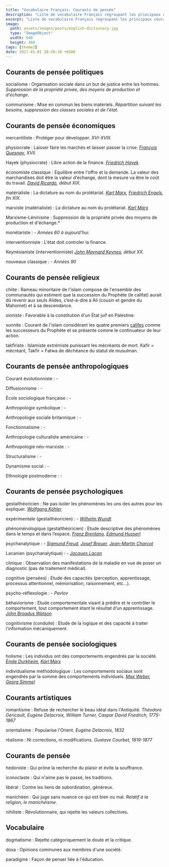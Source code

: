 ```yaml
---
title: "Vocabulaire Français: Courants de pensée"
description: "Liste de vocabulaire Français regroupant les principaux courants de pensée."
excerpt: "Liste de vocabulaire Français regroupant les principaux courants de pensée."
image:
  path: assets/images/posts/english-dictionary.jpg
  type: "ImageObject"
  width: 640
  height: 360
tags: [theme2]
date: 2017-01-01 20:20:20 +0100
---
```

## Courants de pensée politiques

socialisme
: Organisation sociale dans un but de justice entre les hommes.
*Suppression de la propriété privée, des moyens de production et d'échange.*

communisme
: Mise en commun les biens matériels.
*Répartition suivant les besoins, suppression des classes sociales et de l'état.*

## Courants de pensée économiques

mercantiliste
: Protéger pour développer.
*XVI-XVIII.*

physiocrate
: Laisser faire les marchés et laisser passer la crise.
*[François Quesnay](https://fr.wikipedia.org/wiki/Fran%C3%A7ois_Quesnay), XVII.*

Hayek (physiocrate)
: Libre action de la finance.
*[Friedrich Hayek](https://fr.wikipedia.org/wiki/Friedrich_Hayek)*

économiste classique
: Equilibre entre l'offre et la demande. La valeur des marchandises doit être la valeur d'échange, dont la mesure va être le coût du travail.
*[David Ricardo](https://fr.wikipedia.org/wiki/David_Ricardo), début XIX.*

matérialiste
: La dictature au nom du prolétariat.
*[Karl Marx](https://fr.wikipedia.org/wiki/Karl_Marx), [Friedrich Engels](https://fr.wikipedia.org/wiki/Friedrich_Engels), fin XIX.*

marxiste (matérialiste)
: La dictature au nom du prolétariat.
*[Karl Marx](https://fr.wikipedia.org/wiki/Karl_Marx)*

Marxisme-Léninisme
: Suppression de la propriété privée des moyens de production et d'échange.*

monétariste
: -
*Années 60 à aujourd’hui.*

interventionniste
: L'état doit controler la finance.

Keynésianiste (interventionniste)
*[John Maynard Keynes](https://fr.wikipedia.org/wiki/John_Maynard_Keynes), début XX.*

nouveaux classique
: -
*Années 90*


## Courants de pensée religieux

chiite
: Rameau minoritaire de l'islam compose de l'ensemble des communautés qui estiment que la succession du Prophète (le califat) aurait dû revenir aux seuls Alides, c’est-à-dire à Ali (cousin et gendre du Mahomet) et à sa descendance.

sioniste
: Favorable à la constitution d'un État juif en Palestine.

sunnite
: Courant de l'islam considérant les quatre premiers <a href="http://www.larousse.fr/dictionnaires/francais/calife/12347">califes</a> comme les successeurs du Prophète et se présente comme le continuateur de leur action.

takfîriste
: Islamiste extrémiste punissant les mécréants de mort. Kafir = mécréant, Takfir = Fatwa de déchéance du statut de musulman.


## Courants de pensée anthropologiques

Courant évolutionniste
: -

Diffusionnisme
: -

École sociologique française
: -

Anthropologie symbolique
: -

Anthropologie sociale britannique
: -

Fonctionnalisme
: -

Anthropologie culturaliste américaine
: -

Anthropologie néo-marxiste
: -

Structuralisme
: -

Dynamisme social
: -

Ethnologie postmoderne
: -


## Courants de pensée psychologiques

gestalthéoricien
: Ne pas isoler les phénomènes les uns des autres pour les expliquer.
*[Wolfgang Köhler](https://fr.wikipedia.org/wiki/Wolfgang_K%C3%B6hler)*

expérimentale (gestalthéoricien)
: -
*[Wilhelm Wundt](https://fr.wikipedia.org/wiki/Wilhelm_Wundt)*

phénoménologique (gestalthéoricien)
: Etude descriptive des phénomènes dans le temps et dans l’espace.
*[Franz Brentano](https://fr.wikipedia.org/wiki/Franz_Brentano), [Edmund Husserl](https://fr.wikipedia.org/wiki/Edmund_Husserl)*

psychanalytique
: -
*[Sigmund Freud](https://fr.wikipedia.org/wiki/Sigmund_Freud), [Josef Breuer](https://fr.wikipedia.org/wiki/Josef_Breuer), [Jean-Martin Charcot](https://fr.wikipedia.org/wiki/Jean-Martin_Charcot)*

Lacanien (psychanalytique)
: -
*[Jacques Lacan](https://fr.wikipedia.org/wiki/Jacques_Lacan)*

clinique
: Observation des manifestations de la maladie en vue de poser un diagnostic (pas de traitement médical).

cognitive (pensées)
: Etude des capacités (perception, apprentissage, processus attentionnel, mémorisation, raisonnement, etc...).

psycho-réflexologie
: -
*Pavlov*

béhaviorisme
: Etude comportementale visant à prédire et le contrôler le comportement, tout comportement étant le résultat d’un apprentissage.
*[John Broadus Watson](https://fr.wikipedia.org/wiki/John_Broadus_Watson)*

cognitivisme (conduite)
: Etude de la logique et des capacité à traiter l'information mécaniquement.


## Courants de pensée sociologiques

holisme
: Les individus ont des comportements engendrés par la société.
*[Émile Durkheim](https://fr.wikipedia.org/wiki/%C3%89mile_Durkheim), [Karl Marx](https://fr.wikipedia.org/wiki/Karl_Marx)*

individualisme méthodologique
: Les comportements sociaux sont engendrés par la somme des comportements individuels.
*[Max Weber](https://fr.wikipedia.org/wiki/Max_Weber), [Georg Simmel](https://fr.wikipedia.org/wiki/Georg_Simmel)*


## Courants artistiques

romantisme
: Refuse de rechercher le beau idéal dans l'Antiquité.
*Théodore Géricault, Eugène Delacroix, William Turner, Caspar David Friedrich, 1775-1867*

orientalisme
: Popularise l'Orient.
*Eugène Delacroix, 1832*

réalisme
: Ni corrections, ni modifications.
*Gustave Courbet, 1819-1877*


## Courants de pensée

hédoniste
: Qui prône la recherche du plaisir et évite la souffrance.

iconoclaste
: Qui n'aime pas le passé, les traditions.

libéral
: Contre les liens de subordination, généreux.

manichéen
: Qui juge sans nuance ce qui est bien ou mal.
*Relatif à la religion, le manichéisme.*

nihiliste
: Révolutionnaire, qui rejette les valeurs collectives.


## Vocabulaire

dogmatisme
: Rejette catégoriquement le doute et la critique.

doxa
: Opinions communes aux membres d'une société.

paradigme
: Façon de penser liée à l'éducation.
